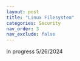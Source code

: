 ```yaml
---
layout: post
title: "Linux Filesystem"
categories: Security
nav_order: 3
nav_exclude: false
---
```


In progress 5/26/2024